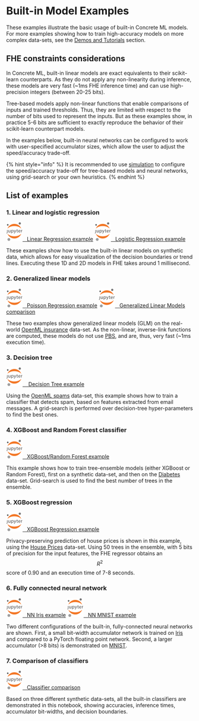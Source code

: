 # Built-in Model Examples

These examples illustrate the basic usage of built-in Concrete ML models. For more examples showing how to train high-accuracy models on more complex data-sets, see the [Demos and Tutorials](../getting-started/showcase.md) section.

## FHE constraints considerations

In Concrete ML, built-in linear models are exact equivalents to their scikit-learn counterparts. As they do not apply any non-linearity during inference, these models are very fast (~1ms FHE inference time) and can use high-precision integers (between 20-25 bits).

Tree-based models apply non-linear functions that enable comparisons of inputs and trained thresholds. Thus, they are limited with respect to the number of bits used to represent the inputs. But as these examples show, in practice 5-6 bits are sufficient to exactly reproduce the behavior of their scikit-learn counterpart models.

In the examples below, built-in neural networks can be configured to work with user-specified accumulator sizes, which allow the user to adjust the speed/accuracy trade-off.

{% hint style="info" %}
It is recommended to use [simulation](../advanced-topics/compilation.md#fhe-simulation) to configure the speed/accuracy trade-off for tree-based models and neural networks, using grid-search or your own heuristics.
{% endhint %}

## List of examples

### 1. Linear and logistic regression

[<img src="../.gitbook/assets/jupyter_logo.png">   Linear Regression example](../advanced_examples/LinearRegression.ipynb)
[<img src="../.gitbook/assets/jupyter_logo.png">   Logistic Regression example](../advanced_examples/LogisticRegression.ipynb)

These examples show how to use the built-in linear models on synthetic data, which allows for easy visualization of the decision boundaries or trend lines. Executing these 1D and 2D models in FHE takes around 1 millisecond.

### 2. Generalized linear models

[<img src="../.gitbook/assets/jupyter_logo.png">   Poisson Regression example](../advanced_examples/PoissonRegression.ipynb)
[<img src="../.gitbook/assets/jupyter_logo.png">   Generalized Linear Models comparison](../advanced_examples/GLMComparison.ipynb)

These two examples show generalized linear models (GLM) on the real-world [OpenML insurance](https://www.openml.org/d/41214) data-set. As the non-linear, inverse-link functions are computed, these models do not use [PBS](../getting-started/concepts.md#cryptography-concepts), and are, thus, very fast (~1ms execution time).

### 3. Decision tree

[<img src="../.gitbook/assets/jupyter_logo.png">    Decision Tree example](../advanced_examples/DecisionTreeClassifier.ipynb)

Using the [OpenML spams](https://www.openml.org/d/44) data-set, this example shows how to train a classifier that detects spam, based on features extracted from email messages. A grid-search is performed over decision-tree hyper-parameters to find the best ones.

### 4. XGBoost and Random Forest classifier

[<img src="../.gitbook/assets/jupyter_logo.png">   XGBoost/Random Forest example](../advanced_examples/XGBClassifier.ipynb)

This example shows how to train tree-ensemble models (either XGBoost or Random Forest), first on a synthetic data-set, and then on the [Diabetes](https://www.openml.org/d/37) data-set. Grid-search is used to find the best number of trees in the ensemble.

### 5. XGBoost regression

[<img src="../.gitbook/assets/jupyter_logo.png">   XGBoost Regression example](../advanced_examples/XGBRegressor.ipynb)

Privacy-preserving prediction of house prices is shown in this example, using the [House Prices](https://www.openml.org/d/43926) data-set. Using 50 trees in the ensemble, with 5 bits of precision for the input features, the FHE regressor obtains an $$R^2$$ score of 0.90 and an execution time of 7-8 seconds.

### 6. Fully connected neural network

[<img src="../.gitbook/assets/jupyter_logo.png">   NN Iris example](../advanced_examples/FullyConnectedNeuralNetwork.ipynb)
[<img src="../.gitbook/assets/jupyter_logo.png">   NN MNIST example](../advanced_examples/FullyConnectedNeuralNetworkOnMNIST.ipynb)

Two different configurations of the built-in, fully-connected neural networks are shown. First, a small bit-width accumulator network is trained on [Iris](https://www.openml.org/d/61) and compared to a PyTorch floating point network. Second, a larger accumulator (>8 bits) is demonstrated on [MNIST](http://yann.lecun.com/exdb/mnist/).

### 7. Comparison of classifiers

[<img src="../.gitbook/assets/jupyter_logo.png">   Classifier comparison](../advanced_examples/ClassifierComparison.ipynb)

Based on three different synthetic data-sets, all the built-in classifiers are demonstrated in this notebook, showing accuracies, inference times, accumulator bit-widths, and decision boundaries.
